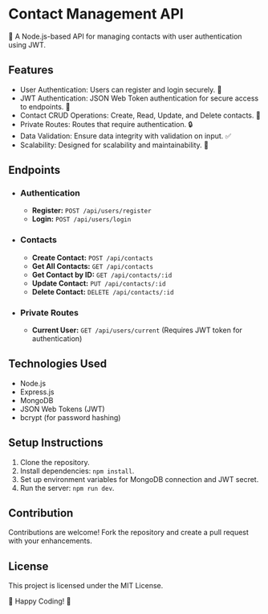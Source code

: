 <!DOCTYPE html>
<html lang="en">
<head>
<meta charset="UTF-8">
<meta name="viewport" content="width=device-width, initial-scale=1.0">

</head>
<body>

<div class="container">
  <h1>Contact Management API</h1>
  <p>📇 A Node.js-based API for managing contacts with user authentication using JWT.</p>
  
  <h2>Features</h2>
  <ul>
    <li>User Authentication: Users can register and login securely. 🔐</li>
    <li>JWT Authentication: JSON Web Token authentication for secure access to endpoints. 🔑</li>
    <li>Contact CRUD Operations: Create, Read, Update, and Delete contacts. 🔄</li>
    <li>Private Routes: Routes that require authentication. 🔒</li>
    <li>Data Validation: Ensure data integrity with validation on input. ✅</li>
    <li>Scalability: Designed for scalability and maintainability. 🚀</li>
  </ul>
  
  <h2>Endpoints</h2>
  <ul>
    <li>
      <h3>Authentication</h3>
      <ul>
        <li><strong>Register:</strong> <code>POST /api/users/register</code></li>
        <li><strong>Login:</strong> <code>POST /api/users/login</code></li>
      </ul>
    </li>
    <li>
      <h3>Contacts</h3>
      <ul>
        <li><strong>Create Contact:</strong> <code>POST /api/contacts</code></li>
        <li><strong>Get All Contacts:</strong> <code>GET /api/contacts</code></li>
        <li><strong>Get Contact by ID:</strong> <code>GET /api/contacts/:id</code></li>
        <li><strong>Update Contact:</strong> <code>PUT /api/contacts/:id</code></li>
        <li><strong>Delete Contact:</strong> <code>DELETE /api/contacts/:id</code></li>
      </ul>
    </li>
    <li>
      <h3>Private Routes</h3>
      <ul>
        <li><strong>Current User:</strong> <code>GET /api/users/current</code> (Requires JWT token for authentication)</li>
      </ul>
    </li>
  </ul>
  
  <h2>Technologies Used</h2>
  <ul>
    <li>Node.js</li>
    <li>Express.js</li>
    <li>MongoDB</li>
    <li>JSON Web Tokens (JWT)</li>
    <li>bcrypt (for password hashing)</li>
  </ul>
  
  <h2>Setup Instructions</h2>
  <ol>
    <li>Clone the repository.</li>
    <li>Install dependencies: <code>npm install</code>.</li>
    <li>Set up environment variables for MongoDB connection and JWT secret.</li>
    <li>Run the server: <code>npm run dev</code>.</li>
  </ol>
  
  <h2>Contribution</h2>
  <p>Contributions are welcome! Fork the repository and create a pull request with your enhancements.</p>
  
  <h2>License</h2>
  <p>This project is licensed under the MIT License.</p>
  
  <p>🚀 Happy Coding! 🚀</p>
</div>

</body>
</html>
